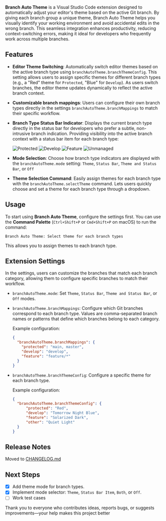 
**Branch Auto Theme** is a Visual Studio Code extension designed to automatically adjust your editor's theme based on the active Git branch. By giving each branch group a unique theme, Branch Auto Theme helps you visually identify your working environment and avoid accidental edits in the wrong branch. This seamless integration enhances productivity, reducing context-switching errors, making it ideal for developers who frequently work across multiple branches.

## Features

- **Editor Theme Switching**: Automatically switch editor themes based on the active branch type using `branchAutoTheme.branchThemeConfig`. This setting allows users to assign specific themes for different branch types (e.g., a "Red" theme for `Protected`, "Blue" for `Develop`). As users switch branches, the editor theme updates dynamically to reflect the active branch context.

- **Customizable branch mappings**: Users can configure their own branch types directly in the settings `branchAutoTheme.branchMappings` to match their specific workflow.

- **Branch Type Status Bar Indicator**: Displays the current branch type directly in the status bar for developers who prefer a subtle, non-intrusive branch indication. Providing visibility into the active branch context with a status bar item for each branch type:

  ![Protected](https://img.shields.io/badge/⚠️_Protected-red) ![Develop](https://img.shields.io/badge/Develop-gray) ![Feature](https://img.shields.io/badge/Feature-gray) ![Unmanaged](https://img.shields.io/badge/⚠️_Unmanaged-yellow)

- **Mode Selection**: Choose how branch type indicators are displayed with the `branchAutoTheme.mode` setting: `Theme`, `Status Bar`, `Theme and Status Bar`, or `Off`

- **Theme Selection Command**: Easily assign themes for each branch type with the `branchAutoTheme.selectTheme` command. Lets users quickly choose and set a theme for each branch type through a dropdown.


<!-- Describe specific features of your extension including screenshots of your extension in action. Image paths are relative to this README file.

For example if there is an image subfolder under your extension project workspace:

\!\[feature X\]\(images/feature-x.png\) -->

<!-- > Tip: Many popular extensions utilize animations. This is an excellent way to show off your extension! We recommend short, focused animations that are easy to follow. -->

<!-- ## Requirements

If you have any requirements or dependencies, add a section describing those and how to install and configure them. -->

## Usage

To start using **Branch Auto Theme**, configure the settings first. You can use the **Command Palette** (`Ctrl+Shift+P` or `Cmd+Shift+P` on macOS) to run the command:

`Branch Auto Theme: Select theme for each branch types`

This allows you to assign themes to each branch type.

## Extension Settings

In the settings, users can customize the branches that match each branch category, allowing them to configure specific branches to match their workflow.

- `branchAutoTheme.mode`: Set `Theme`, `Status Bar`, `Theme and Status Bar`, or `Off` modes.

- `branchAutoTheme.branchMappings`: Configure which Git branches correspond to each branch type. Values are comma-separated branch names or patterns that define which branches belong to each category.

  Example configuration:

  ```json
  {
    "branchAutoTheme.branchMappings": {
      "protected": "main, master",
      "develop": "develop",
      "feature": "feature/*"
    }
  }
  ```

- `branchAutoTheme.branchThemeConfig`: Configure a specific theme for each branch type.

  Example configuration:
  ```json
  {
    "branchAutoTheme.branchThemeConfig": {
        "protected": "Red",
        "develop": "Tomorrow Night Blue",
        "feature": "Solarized Dark",
        "other": "Quiet Light"
    }
  }
  ```

<!-- 
## Known Issues

Calling out known issues can help limit users opening duplicate issues against your extension. -->

## Release Notes

Moved to [CHANGELOG.md](./CHANGELOG.md)

## Next Steps

- [x] Add theme mode for branch types.
- [x] Implement mode selector: `Theme`, `Status Bar Item`, `Both`, or `Off`.
- [ ] Work test cases

Thank you to everyone who contributes ideas, reports bugs, or suggests improvements—your help makes this project better